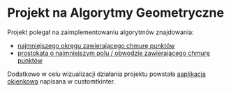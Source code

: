 # Projekt na Algorytmy Geometryczne

Projekt polegał na zaimplementowaniu algorytmów znajdowania:
 - [najmniejszego okręgu zawierającego chmurę punktów](./smallestcircle.py)
 - [prostokąta o najmniejszym polu / obwodzie zawierającego chmurę punktów](./mbr.py)

Dodatkowo w celu wizualizacji działania projektu powstała [aaplikacja okienkowa](./viewer.py) napisana w customtkinter.

